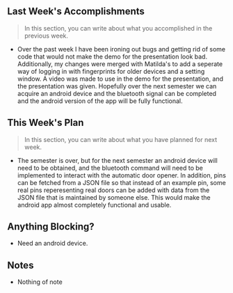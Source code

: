 ## Last Week's Accomplishments

> In this section, you can write about what you accomplished in the previous week.

- Over the past week I have been ironing out bugs and getting rid of some code that would not make the demo for the presentation look bad. Additionally, my changes were merged with Matilda's to add a seperate way of logging in with fingerprints for older devices and a setting window. A video was made to use in the demo for the presentation, and the presentation was given. Hopefully over the next semester we can acquire an android device and the bluetooth signal can be completed and the android version of the app will be fully functional.

## This Week's Plan

> In this section, you can write about what you have planned for next week.

- The semester is over, but for the next semester an android device will need to be obtained, and the bluetooth command will need to be implemented to interact with the automatic door opener. In addition, pins can be fetched from a JSON file so that instead of an example pin, some real pins reperesenting real doors can be added with data from the JSON file that is maintained by someone else. This would make the android app almost completely functional and usable. 

## Anything Blocking?

- Need an android device.

## Notes

- Nothing of note

